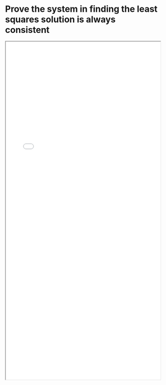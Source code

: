 # Prove the system in finding the least squares solution is always consistent

<!--more-->
<iframe src="/pdf/Always_consistent_system.pdf" height="1100px" width="100%"></iframe>




